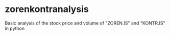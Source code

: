 # zorenkontranalysis
Basic analysis of the stock price and volume of "ZOREN.IS" and "KONTR.IS" in python
